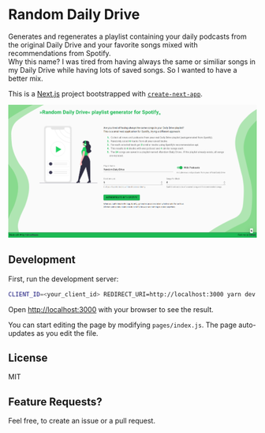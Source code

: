 # Random Daily Drive
Generates and regenerates a playlist containing your daily podcasts from the original Daily Drive and your favorite songs mixed with recommendations from Spotify.  
Why this name? I was tired from having always the same or similiar songs in my Daily Drive while having lots of saved songs. So I wanted to have a better mix.

This is a [Next.js](https://nextjs.org/) project bootstrapped with [`create-next-app`](https://github.com/zeit/next.js/tree/canary/packages/create-next-app).

![Screenshot](./docs/screenshot.png)

## Development

First, run the development server:

```bash
CLIENT_ID=<your_client_id> REDIRECT_URI=http://localhost:3000 yarn dev
```

Open [http://localhost:3000](http://localhost:3000) with your browser to see the result.

You can start editing the page by modifying `pages/index.js`. The page auto-updates as you edit the file.

## License
MIT

## Feature Requests?

Feel free, to create an issue or a pull request.
